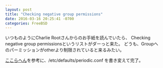 ```yaml
---
layout: post
title: "Checking negative group permissions"
date: 2016-03-16 20:25:41 -0700
categories: FreeBSD
---
```

いつものようにCharlie Rootさんからのお手紙を読んでいたら、
Checking negative group permissionsというリストがダーっと来た。
どうも、Groupへのパーミッションがotherより制限されていると来るみたい。

[ここらへん][1]を参考に、/etc/defaults/periodic.conf を書き変えて完了。

[1]: http://www.masashi.org/blog/2013/08/18/checking-negative-group-permissions/
